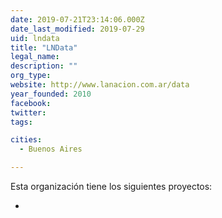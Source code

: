 ```yaml
---
date: 2019-07-21T23:14:06.000Z
date_last_modified: 2019-07-29
uid: lndata
title: "LNData"
legal_name: 
description: ""
org_type: 
website: http://www.lanacion.com.ar/data
year_founded: 2010
facebook: 
twitter: 
tags:

cities: 
  - Buenos Aires

---
```


Esta organización tiene los siguientes proyectos:

- [](/proyectos/a-que-precio-un-observatorio-de-compras-publicas)
